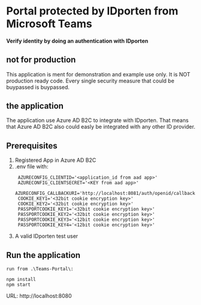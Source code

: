 # Portal protected by IDporten from Microsoft Teams
#### Verify identity by doing an authentication with IDporten

## not for production
This application is ment for demonstration and example use only. It is NOT production ready code. Every single security measure that could be buypassed is buypassed.

## the application
The application use Azure AD B2C to integrate with IDporten. That means that Azure AD B2C also could easly be integrated with any other ID provider.

## Prerequisites
1. Registered App in Azure AD B2C
2. .env file with:
   ```
    AZURECONFIG_CLIENTID='<application_id from aad app>'
    AZURECONFIG_CLIENTSECRET='<KEY from aad app>'
    AZURECONFIG_CALLBACKURI='http://localhost:8081/auth/openid/callback'
    COOKIE_KEY1='<32bit cookie encryption key>'
    COOKIE_KEY2='<32bit cookie encryption key>'
    PASSPORTCOOKIE_KEY1='<32bit cookie encryption key>'
    PASSPORTCOOKIE_KEY2='<32bit cookie encryption key>'
    PASSPORTCOOKIE_KEY3='<12bit cookie encryption key>'
    PASSPORTCOOKIE_KEY4='<12bit cookie encryption key>'
    ```
3. A valid IDporten test user

## Run the application
```
run from .\Teams-Portal\:

npm install
npm start
```

URL: http://localhost:8080
